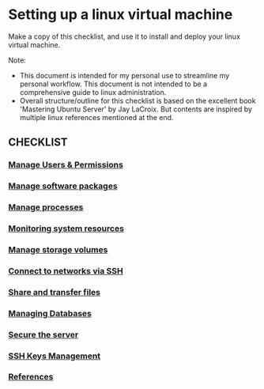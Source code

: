 # Setting up a linux virtual machine

Make a copy of this checklist, and use it to install and deploy your linux virtual machine.

Note:

- This document is intended for my personal use to streamline my personal workflow. This document is not intended to be a comprehensive guide to linux administration.
- Overall structure/outline for this checklist is based on the excellent book 'Mastering Ubuntu Server' by Jay LaCroix. But contents are inspired by multiple linux references mentioned at the end.

## CHECKLIST

### [Manage Users & Permissions](primary/manage_users_and_permissions.md)

### [Manage software packages](primary/manage_software_packages.md)

### [Manage processes](primary/manage_processes_linux.md)

### [Monitoring system resources](primary/monitor_system_resources.md)

### [Manage storage volumes](primary/managing_storage_volumes.md)

### [Connect to networks via SSH](primary/connect_to_network_via_ssh.md)

### [Share and transfer files](primary/share_and_transfer_files.md)

### [Managing Databases](primary/managing_databases_main.md)

### [Secure the server](primary/secure_the_server.md)

### [SSH Keys Management](primary/managing_ssh_keys.md)

### [References](primary/references.md)
